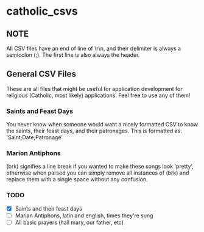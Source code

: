 # catholic_csvs

## NOTE

All CSV files have an end of line of \r\n, and their delimiter is always a semicolon (;). The first line is also always the header.

## General CSV Files

These are all files that might be useful for application development for religious (Catholic, most likely) applications. Feel free to use any of them!

### Saints and Feast Days

You never know when someone would want a nicely formatted CSV to know the saints, their feast days, and their patronages.
This is formatted as: 'Saint;Date;Patronage'

### Marion Antiphons

(brk) signifies a line break if you wanted to make these songs look 'pretty', otherwise when parsed you can simply remove all instances of (brk) and replace them with a single space without any confusion.

### TODO

- [x] Saints and their feast days
- [ ] Marian Antiphons, latin and english, times they're sung
- [ ] All basic prayers (hail mary, our father, etc)
